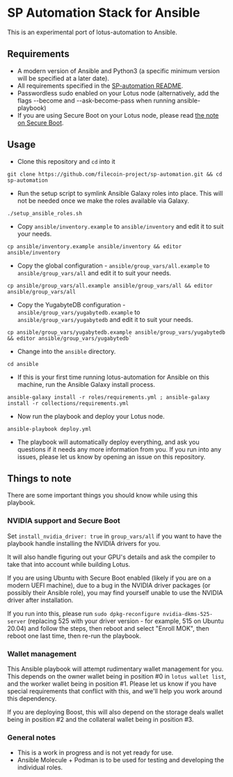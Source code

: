 # SP Automation Stack for Ansible
This is an experimental port of lotus-automation to Ansible.

## Requirements
- A modern version of Ansible and Python3 (a specific minimum version will be specified at a later date).
- All requirements specified in the [SP-automation README](../README.md#requirements).
- Passwordless sudo enabled on your Lotus node (alternatively, add the flags --become and --ask-become-pass when running ansible-playbook)
- If you are using Secure Boot on your Lotus node, please read [the note on Secure Boot](#note-on-secure-boot).

## Usage
- Clone this repository and `cd` into it
```
git clone https://github.com/filecoin-project/sp-automation.git && cd sp-automation
```
- Run the setup script to symlink Ansible Galaxy roles into place. This will not be needed once we make the roles available via Galaxy.
```
./setup_ansible_roles.sh
```
- Copy `ansible/inventory.example` to `ansible/inventory` and edit it to suit your needs.
```
cp ansible/inventory.example ansible/inventory && editor ansible/inventory
```
- Copy the global configuration - `ansible/group_vars/all.example` to `ansible/group_vars/all` and edit it to suit your needs.
```
cp ansible/group_vars/all.example ansible/group_vars/all && editor ansible/group_vars/all
```
- Copy the YugabyteDB configuration - `ansible/group_vars/yugabytedb.example` to `ansible/group_vars/yugabytedb` and edit it to suit your needs.
```
cp ansible/group_vars/yugabytedb.example ansible/group_vars/yugabytedb && editor ansible/group_vars/yugabytedb`
```
- Change into the `ansible` directory.
```
cd ansible
```
- If this is your first time running lotus-automation for Ansible on this machine, run the Ansible Galaxy install process.
```
ansible-galaxy install -r roles/requirements.yml ; ansible-galaxy install -r collections/requirements.yml
```
- Now run the playbook and deploy your Lotus node.
```
ansible-playbook deploy.yml
```
- The playbook will automatically deploy everything, and ask you questions if it needs any more information from you. If you run into any issues, please let us know by opening an issue on this repository.

## Things to note
There are some important things you should know while using this playbook.

### NVIDIA support and Secure Boot
Set `install_nvidia_driver: true` in `group_vars/all` if you want to have the playbook handle installing the NVIDIA drivers for you.

It will also handle figuring out your GPU's details and ask the compiler to take that into account while building Lotus.

If you are using Ubuntu with Secure Boot enabled (likely if you are on a modern UEFI machine), due to a bug in the NVIDIA driver packages (or possibly their Ansible role), you may find yourself unable to use the NVIDIA driver after installation. 

If you run into this, please run `sudo dpkg-reconfigure nvidia-dkms-525-server` (replacing 525 with your driver version - for example, 515 on Ubuntu 20.04) and follow the steps, then reboot and select "Enroll MOK", then reboot one last time, then re-run the playbook.

### Wallet management
This Ansible playbook will attempt rudimentary wallet management for you. This depends on the owner wallet being in position #0 in `lotus wallet list`, and the worker wallet being in position #1. Please let us know if you have special requirements that conflict with this, and we'll help you work around this dependency.

If you are deploying Boost, this will also depend on the storage deals wallet being in position #2 and the collateral wallet being in position #3.

### General notes
- This is a work in progress and is not yet ready for use.
- Ansible Molecule + Podman is to be used for testing and developing the individual roles.
